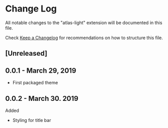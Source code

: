 # Change Log

All notable changes to the "atlas-light" extension will be documented in this file.

Check [Keep a Changelog](http://keepachangelog.com/) for recommendations on how to structure this file.

## [Unreleased]

## 0.0.1 - March 29, 2019
- First packaged theme

## 0.0.2 - March 30. 2019
Added
- Styling for title bar
